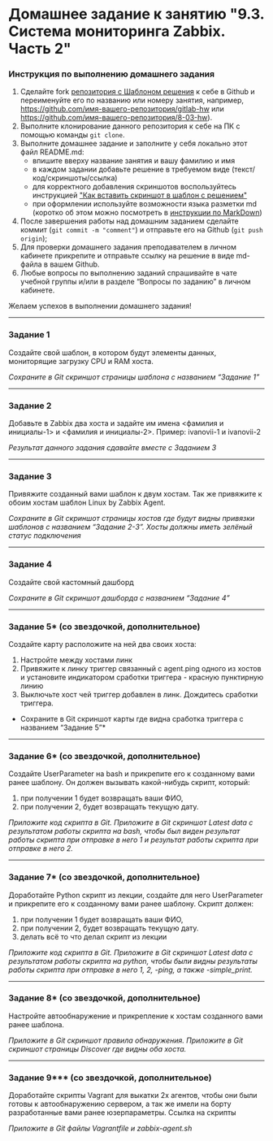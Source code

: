 # Домашнее задание к занятию "9.3. Система мониторинга Zabbix. Часть 2"


### Инструкция по выполнению домашнего задания

1. Сделайте fork [репозитория c Шаблоном решения](https://github.com/netology-code/sys-pattern-homework) к себе в Github и переименуйте его по названию или номеру занятия, например, https://github.com/имя-вашего-репозитория/gitlab-hw или https://github.com/имя-вашего-репозитория/8-03-hw).
2. Выполните клонирование данного репозитория к себе на ПК с помощью команды `git clone`.
3. Выполните домашнее задание и заполните у себя локально этот файл README.md:
   - впишите вверху название занятия и вашу фамилию и имя
   - в каждом задании добавьте решение в требуемом виде (текст/код/скриншоты/ссылка)
   - для корректного добавления скриншотов воспользуйтесь инструкцией ["Как вставить скриншот в шаблон с решением"](https://github.com/netology-code/sys-pattern-homework/blob/main/screen-instruction.md)
   - при оформлении используйте возможности языка разметки md (коротко об этом можно посмотреть в [инструкции по MarkDown](https://github.com/netology-code/sys-pattern-homework/blob/main/md-instruction.md))
4. После завершения работы над домашним заданием сделайте коммит (`git commit -m "comment"`) и отправьте его на Github (`git push origin`);
5. Для проверки домашнего задания преподавателем в личном кабинете прикрепите и отправьте ссылку на решение в виде md-файла в вашем Github.
6. Любые вопросы по выполнению заданий спрашивайте в чате учебной группы и/или в разделе “Вопросы по заданию” в личном кабинете.

Желаем успехов в выполнении домашнего задания!

 ---

### Задание 1

Создайте свой шаблон, в котором будут элементы данных, мониторящие загрузку CPU и RAM хоста.

*Сохраните в Git скриншот страницы шаблона с названием “Задание 1”*

 ---

### Задание 2

Добавьте в Zabbix два хоста и задайте им имена <фамилия и инициалы-1> и <фамилия и инициалы-2>. Пример: ivanovii-1 и ivanovii-2

*Результат данного задания сдавайте вместе с Заданием 3*

 ---

### Задание 3

Привяжите созданный вами шаблон к двум хостам. Так же привяжите к обоим хостам шаблон Linux by Zabbix Agent.

*Сохраните в Git скриншот страницы хостов где будут видны привязки шаблонов с названием “Задание 2-3”. Хосты должны иметь зелёный статус подключения*

 ---

### Задание 4

Создайте свой кастомный дашборд

*Сохраните в Git скриншот дашборда с названием “Задание 4”*

 ---

### Задание 5* (со звездочкой, дополнительное)

Создайте карту расположите на ней два своих хоста:
1. Настройте между хостами линк
2. Привяжите к линку триггер связанный с agent.ping одного из хостов и установите индикатором сработки триггера - красную пунктирную линию
3. Выключьте хост чей триггер добавлен в линк. Дождитесь сработки триггера.

* Сохраните в Git скриншот карты где видна сработка триггера с названием “Задание 5”* 

 ---

### Задание 6* (со звездочкой, дополнительное)

Создайте UserParameter на bash и прикрепите его к созданному вами ранее шаблону. Он должен вызывать какой-нибудь скрипт, который:
1. при получении 1 будет возвращать ваши ФИО,
2. при получении 2, будет возвращать текущую дату.

*Приложите код скрипта в Git. Приложите в Git скриншот Latest data с результатом работы скрипта на bash, чтобы был виден результат работы скрипта при отправке в него 1 и результат работы скрипта при отправке в него 2.*
 
 ---

### Задание 7* (со звездочкой, дополнительное)

Доработайте Python скрипт из лекции, создайте для него UserParameter и прикрепите его к созданному вами ранее шаблону. 
Скрипт должен:
1. при получении 1 будет возвращать ваши ФИО,
2. при получении 2, будет возвращать текущую дату.
3. делать всё то что делал скрипт из лекции

*Приложите код скрипта в Git. Приложите в Git скриншот Latest data с результатом работы скрипта на python, чтобы были видны результаты работы скрипта при отправке в него 1, 2, -ping, а также -simple_print.*
 
 ---

### Задание 8* (со звездочкой, дополнительное)

Настройте автообнаружение и прикрепление к хостам созданного вами ранее шаблона.

*Приложите в Git скриншот правила обнаружения. Приложите в Git скриншот страницы Discover где видны оба хоста.*

 ---

### Задание 9*** (со звездочкой, дополнительное)

Доработайте скрипты Vagrant для выкатки 2х агентов, чтобы они были готовы к автообнаружению сервером, а так же имели на борту разработанные вами ранее юзерпараметры. Ссылка на скрипты

*Приложите в Git файлы Vagrantfile и zabbix-agent.sh*
